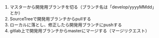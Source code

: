 
1. マスターから開発用ブランチを切る（ブランチ名は「develop/yyyyMMdd」とか）
2. SourceTreeで開発用ブランチからpullする
3. ローカルに落とし、修正したら開発用ブランチにpushする
4. gitlab上で開発用ブランチからmasterにマージする（マージリクエスト）

